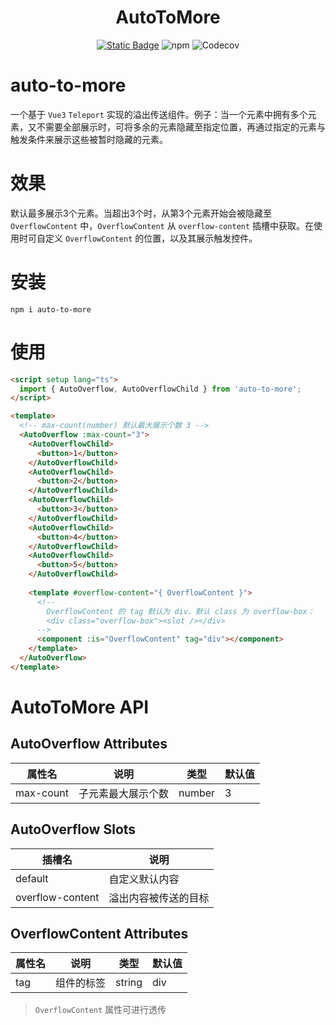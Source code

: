 <h1 align="center">AutoToMore</h1>

<center>

  [![Static Badge](https://img.shields.io/npm/v/auto-to-more)](https://www.npmjs.com/package/auto-to-more)
  ![npm](https://img.shields.io/npm/dm/auto-to-more)
  ![Codecov](https://img.shields.io/codecov/c/github/JCheng-Haixin/juKfJNJcbSfVQm1QjMjTyeKX4lhGghgsm)

</center>

# auto-to-more
一个基于 `Vue3` `Teleport` 实现的溢出传送组件。例子：当一个元素中拥有多个元素，又不需要全部展示时，可将多余的元素隐藏至指定位置，再通过指定的元素与触发条件来展示这些被暂时隐藏的元素。

# 效果
默认最多展示3个元素。当超出3个时，从第3个元素开始会被隐藏至 `OverflowContent` 中，`OverflowContent` 从 `overflow-content` 插槽中获取。在使用时可自定义 `OverflowContent` 的位置，以及其展示触发控件。

# 安装
```
npm i auto-to-more
```

# 使用
```html
<script setup lang="ts">
  import { AutoOverflow, AutoOverflowChild } from 'auto-to-more';
</script>

<template>
  <!-- max-count(number) 默认最大展示个数 3 -->
  <AutoOverflow :max-count="3">
    <AutoOverflowChild>
      <button>1</button>
    </AutoOverflowChild>
    <AutoOverflowChild>
      <button>2</button>
    </AutoOverflowChild>
    <AutoOverflowChild>
      <button>3</button>
    </AutoOverflowChild>
    <AutoOverflowChild>
      <button>4</button>
    </AutoOverflowChild>
    <AutoOverflowChild>
      <button>5</button>
    </AutoOverflowChild>
    
    <template #overflow-content="{ OverflowContent }">
      <!-- 
        OverflowContent 的 tag 默认为 div，默认 class 为 overflow-box：
        <div class="overflow-box"><slot /></div>
      -->
      <component :is="OverflowContent" tag="div"></component>
    </template>
  </AutoOverflow>
</template>
```

# AutoToMore API
## AutoOverflow Attributes
| 属性名 | 说明 | 类型 | 默认值 |
| ----- | --- | --- | ----- |
| max-count | 子元素最大展示个数 | number | 3 |

## AutoOverflow Slots
| 插槽名 | 说明 |
| ----- | --- |
| default | 自定义默认内容 |
| overflow-content | 溢出内容被传送的目标 |

## OverflowContent Attributes
| 属性名 | 说明 | 类型 | 默认值 |
| ----- | --- | --- | ----- |
| tag | 组件的标签 | string | div |

> `OverflowContent` 属性可进行透传
